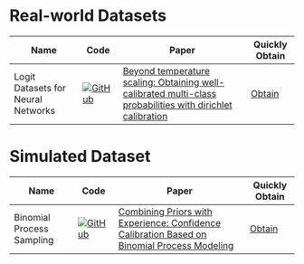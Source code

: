 # Real-world Datasets
| Name | Code | Paper | Quickly Obtain |
|-------|-------|-------|-------|
|Logit Datasets for Neural Networks| [![GitHub](https://img.shields.io/badge/GitHub-Repository-blue?style=for-the-badge&logo=github)](https://github.com/markus93/NN_calibration) | [Beyond temperature scaling: Obtaining well-calibrated multi-class probabilities with dirichlet calibration](https://proceedings.neurips.cc/paper/2019/hash/8ca01ea920679a0fe3728441494041b9-Abstract.html)| [Obtain](https://github.com/NeuroDong/Confidence_Calibration/tree/main/Code%20Toolkit/CaliData/Real_Data/Logit_Datasets_for_Neural_Networks.py) |


# Simulated Dataset
| Name | Code | Paper | Quickly Obtain |
|-------|-------|-------|-------|
|Binomial Process Sampling| [![GitHub](https://img.shields.io/badge/GitHub-Repository-blue?style=for-the-badge&logo=github)](https://github.com/NeuroDong/TCEbpm) | [Combining Priors with Experience: Confidence Calibration Based on Binomial Process Modeling](https://ojs.aaai.org/index.php/AAAI/article/view/33792) | [Obtain](https://github.com/NeuroDong/Confidence_Calibration/blob/main/Datasets/Simulated_Datasets/Binomial_Process_Sampling.py)|